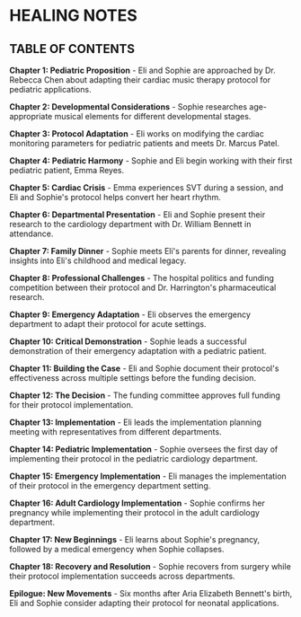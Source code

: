 # HEALING NOTES

## TABLE OF CONTENTS

**Chapter 1: Pediatric Proposition** - Eli and Sophie are approached by Dr. Rebecca Chen about adapting their cardiac music therapy protocol for pediatric applications.

**Chapter 2: Developmental Considerations** - Sophie researches age-appropriate musical elements for different developmental stages.

**Chapter 3: Protocol Adaptation** - Eli works on modifying the cardiac monitoring parameters for pediatric patients and meets Dr. Marcus Patel.

**Chapter 4: Pediatric Harmony** - Sophie and Eli begin working with their first pediatric patient, Emma Reyes.

**Chapter 5: Cardiac Crisis** - Emma experiences SVT during a session, and Eli and Sophie's protocol helps convert her heart rhythm.

**Chapter 6: Departmental Presentation** - Eli and Sophie present their research to the cardiology department with Dr. William Bennett in attendance.

**Chapter 7: Family Dinner** - Sophie meets Eli's parents for dinner, revealing insights into Eli's childhood and medical legacy.

**Chapter 8: Professional Challenges** - The hospital politics and funding competition between their protocol and Dr. Harrington's pharmaceutical research.

**Chapter 9: Emergency Adaptation** - Eli observes the emergency department to adapt their protocol for acute settings.

**Chapter 10: Critical Demonstration** - Sophie leads a successful demonstration of their emergency adaptation with a pediatric patient.

**Chapter 11: Building the Case** - Eli and Sophie document their protocol's effectiveness across multiple settings before the funding decision.

**Chapter 12: The Decision** - The funding committee approves full funding for their protocol implementation.

**Chapter 13: Implementation** - Eli leads the implementation planning meeting with representatives from different departments.

**Chapter 14: Pediatric Implementation** - Sophie oversees the first day of implementing their protocol in the pediatric cardiology department.

**Chapter 15: Emergency Implementation** - Eli manages the implementation of their protocol in the emergency department setting.

**Chapter 16: Adult Cardiology Implementation** - Sophie confirms her pregnancy while implementing their protocol in the adult cardiology department.

**Chapter 17: New Beginnings** - Eli learns about Sophie's pregnancy, followed by a medical emergency when Sophie collapses.

**Chapter 18: Recovery and Resolution** - Sophie recovers from surgery while their protocol implementation succeeds across departments.

**Epilogue: New Movements** - Six months after Aria Elizabeth Bennett's birth, Eli and Sophie consider adapting their protocol for neonatal applications.
